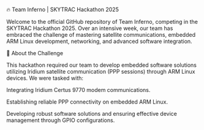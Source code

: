 🔥 Team Inferno | SKYTRAC Hackathon 2025

Welcome to the official GitHub repository of Team Inferno, competing in the SKYTRAC Hackathon 2025. Over an intensive week, our team has embraced the challenge of mastering satellite communications, embedded ARM Linux development, networking, and advanced software integration.


🚀 About the Challenge

This hackathon required our team to develop embedded software solutions utilizing Iridium satellite communication (PPP sessions) through ARM Linux devices. We were tasked with:

Integrating Iridium Certus 9770 modem communications.

Establishing reliable PPP connectivity on embedded ARM Linux.

Developing robust software solutions and ensuring effective device management through GPIO configurations.
